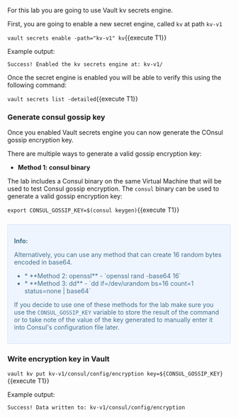 For this lab you are going to use Vault kv secrets engine.

First, you are going to enable a new secret engine, called `kv` at path `kv-v1`

`vault secrets enable -path="kv-v1" kv`{{execute T1}}

Example output:

```
Success! Enabled the kv secrets engine at: kv-v1/
```

Once the secret engine is enabled you will be able to verify this using the following command:

`vault secrets list -detailed`{{execute T1}}

### Generate consul gossip key

Once you enabled Vault secrets engine you can now generate the COnsul gossip encryption key.

There are multiple ways to generate a valid gossip encryption key:

* **Method 1: consul binary** 

The lab includes a Consul binary on the same Virtual Machine that will be used to test Consul gossip encryption. The `consul` binary can be used to generate a valid gossip encryption key:

`export CONSUL_GOSSIP_KEY=$(consul keygen)`{{execute T1}}

<div style="background-color:#eff5ff; color:#416f8c; border:1px solid #d0e0ff; padding:1em; border-radius:3px; margin:24px 0;">
  <p><strong>Info: </strong>

Alternatively, you can use any method that can create 16 random bytes encoded in base64.
<br/>

<ul>
<li>
* **Method 2: openssl** - `openssl rand -base64 16`
</li>
<li>
* **Method 3: dd** - `dd if=/dev/urandom bs=16 count=1 status=none | base64`
</li>
</ul>

If you decide to use one of these methods for the lab make sure you use the `CONSUL_GOSSIP_KEY` variable to store the result of the command or to take note of the value of the key generated to manually enter it into Consul's configuration file later.

</p></div>

### Write encryption key in Vault

`vault kv put kv-v1/consul/config/encryption key=${CONSUL_GOSSIP_KEY}`{{execute T1}}

Example output:
```
Success! Data written to: kv-v1/consul/config/encryption
```
